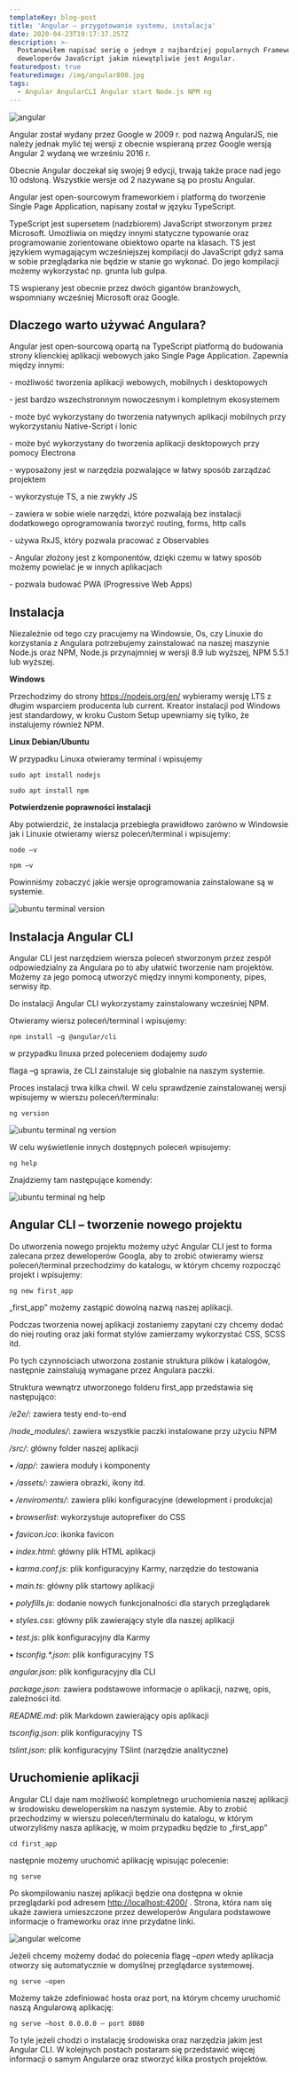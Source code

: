 ```yaml
---
templateKey: blog-post
title: 'Angular – przygotowanie systemu, instalacja'
date: 2020-04-23T19:17:37.257Z
description: >-
  Postanowiłem napisać serię o jednym z najbardziej popularnych Frameworów dla
  deweloperów JavaScript jakim niewątpliwie jest Angular. 
featuredpost: true
featuredimage: /img/angular800.jpg
tags:
  - Angular AngularCLI Angular start Node.js NPM ng
---
```

![angular](/img/angular.png "angular")

Angular został wydany przez Google w 2009 r. pod nazwą AngularJS, nie należy jednak mylić tej wersji z obecnie wspieraną przez Google wersją Angular 2 wydaną we wrześniu 2016 r. 

Obecnie Angular  doczekał się swojej 9 edycji, trwają także prace nad jego 10 odsłoną. Wszystkie wersje od 2 nazywane są po prostu Angular. 

Angular jest open-sourcowym frameworkiem i platformą do tworzenie Single Page Application, napisany został w języku TypeScript. 

TypeScript jest supersetem (nadzbiorem) JavaScript stworzonym przez Microsoft. Umożliwia on między innymi statyczne typowanie oraz programowanie zorientowane obiektowo oparte na klasach. TS jest językiem wymagającym wcześniejszej kompilacji do JavaScript gdyż sama w sobie przeglądarka nie będzie w stanie go wykonać. Do jego kompilacji możemy wykorzystać np. grunta lub gulpa. 

TS wspierany jest obecnie przez dwóch gigantów branżowych, wspomniany wcześniej Microsoft oraz Google. 

## **Dlaczego warto używać Angulara?**

Angular jest open-sourcową opartą na TypeScript platformą do budowania strony klienckiej aplikacji webowych jako Single Page Application. Zapewnia między innymi:

\- możliwość tworzenia aplikacji webowych, mobilnych i desktopowych

\- jest bardzo wszechstronnym nowoczesnym i kompletnym ekosystemem

\- może być wykorzystany do tworzenia natywnych aplikacji mobilnych przy wykorzystaniu Native-Script i Ionic

\- może być wykorzystany do tworzenia aplikacji desktopowych przy pomocy Electrona

\- wyposażony jest w narzędzia pozwalające w łatwy sposób zarządzać projektem

\- wykorzystuje TS, a nie zwykły JS

\- zawiera w sobie wiele narzędzi, które pozwalają bez instalacji dodatkowego oprogramowania tworzyć routing, forms, http calls

\- używa RxJS, który pozwala pracować z Observables

\- Angular złożony jest z komponentów, dzięki czemu w łatwy sposób możemy powielać je w innych aplikacjach

\- pozwala budować PWA (Progressive Web Apps)

## Instalacja

Niezależnie od tego czy pracujemy na Windowsie, Os, czy Linuxie do korzystania z Angulara potrzebujemy zainstalować na naszej maszynie Node.js oraz NPM, Node.js przynajmniej w wersji 8.9 lub wyższej, NPM 5.5.1 lub wyższej.

**Windows**

Przechodzimy do strony <https://nodejs.org/en/> wybieramy wersję LTS z długim wsparciem producenta lub current. Kreator instalacji pod Windows jest standardowy, w kroku Custom Setup upewniamy się tylko, że instalujemy również NPM. 

**Linux Debian/Ubuntu**

W przypadku Linuxa otwieramy terminal i wpisujemy 

```
sudo apt install nodejs
```

```
sudo apt install npm
```

**Potwierdzenie poprawności instalacji**

Aby potwierdzić, że instalacja przebiegła prawidłowo zarówno w Windowsie jak i Linuxie otwieramy wiersz poleceń/terminal i wpisujemy:

```
node –v
```

```
npm –v
```

Powinniśmy zobaczyć jakie wersje oprogramowania zainstalowane są w systemie.

![ubuntu terminal version](/img/1-g.jpg "ubuntu terminal version")

## Instalacja Angular CLI

Angular CLI jest narzędziem wiersza poleceń stworzonym przez zespół odpowiedzialny za Angulara po to aby ułatwić tworzenie nam projektów. Możemy za jego pomocą utworzyć między innymi komponenty, pipes, serwisy itp. 

Do instalacji Angular CLI wykorzystamy zainstalowany wcześniej NPM.

Otwieramy wiersz poleceń/terminal i wpisujemy:

```
npm install –g @angular/cli
```

w przypadku linuxa przed poleceniem dodajemy _sudo_

flaga –g sprawia, że CLI zainstaluje się globalnie na naszym systemie.

Proces instalacji trwa kilka chwil. W celu sprawdzenie zainstalowanej wersji wpisujemy w wierszu poleceń/terminalu:

```
ng version
```

![ubuntu terminal ng version](/img/2-g.jpg "ubuntu terminal ng version")

W celu wyświetlenie innych dostępnych poleceń wpisujemy:

```
ng help
```

Znajdziemy tam następujące komendy:

![ubuntu terminal ng help](/img/3-g.jpg "ubuntu terminal ng help")

## Angular CLI – tworzenie nowego projektu

Do utworzenia nowego projektu możemy użyć Angular CLI jest to forma zalecana przez deweloperów Googla, aby to zrobić otwieramy wiersz poleceń/terminal przechodzimy do katalogu, w którym chcemy rozpocząć projekt i wpisujemy:

```
ng new first_app
```

„first_app” możemy zastąpić dowolną nazwą naszej aplikacji.

Podczas tworzenia nowej aplikacji zostaniemy zapytani czy chcemy dodać do niej routing oraz jaki format stylów zamierzamy wykorzystać CSS, SCSS itd. 

Po tych czynnościach utworzona zostanie struktura plików i katalogów, następnie zainstalują wymagane przez Angulara paczki. 

Struktura wewnątrz utworzonego folderu first_app przedstawia się następująco:

_/e2e/_: zawiera testy end-to-end

_/node_modules/_: zawiera wszystkie paczki instalowane przy użyciu NPM

_/src/_: główny folder naszej aplikacji

•	_/app/_: zawiera moduły i komponenty

•	_/assets/_: zawiera obrazki, ikony itd.

•	_/enviroments/_: zawiera pliki konfiguracyjne (dewelopment i produkcja)

•	_browserlist_: wykorzystuje autoprefixer do CSS

•	_favicon.ico_: ikonka favicon

•	_index.html_: główny plik HTML aplikacji

•	_karma.conf.js_: plik konfiguracyjny Karmy, narzędzie do testowania

•	_main.ts_: główny plik startowy aplikacji

•	_polyfills.js_: dodanie nowych funkcjonalności dla starych przeglądarek

•	_styles.css_: główny plik zawierający style dla naszej aplikacji

•	_test.js_: plik konfiguracyjny dla Karmy

•	_tsconfig.*.json_: plik konfiguracyjny TS

_angular.json_: plik konfiguracyjny dla CLI

_package.json_: zawiera podstawowe informacje o aplikacji, nazwę, opis, zależności itd. 

_README.md_: plik Markdown zawierający opis aplikacji

_tsconfig.json_: plik konfiguracyjny TS

_tslint.json_: plik konfiguracyjny TSlint (narzędzie analityczne)

## Uruchomienie aplikacji

Angular CLI daje nam możliwość kompletnego uruchomienia naszej aplikacji w środowisku deweloperskim na naszym systemie. Aby to zrobić przechodzimy w wierszu poleceń/terminalu do katalogu, w którym utworzyliśmy nasza aplikację, w moim przypadku będzie to „first_app”

```
cd first_app
```

następnie możemy uruchomić aplikację wpisując polecenie:

```
ng serve
```

Po skompilowaniu naszej aplikacji będzie ona dostępna w oknie przeglądarki pod adresem <http://localhost:4200/> . Strona, która nam się ukaże zawiera umieszczone przez deweloperów Angulara podstawowe informacje o frameworku oraz inne przydatne linki.

![angular welcome ](/img/4-g.jpg "angular welcome")

Jeżeli chcemy możemy dodać do polecenia flagę _–open_ wtedy aplikacja otworzy się automatycznie w domyślnej przeglądarce systemowej.

```
ng serve –open
```

Możemy także zdefiniować hosta oraz port, na którym chcemy uruchomić naszą Angularową aplikację:

```
ng serve –host 0.0.0.0 – port 8080
```

To tyle jeżeli chodzi o instalację środowiska oraz narzędzia jakim jest Angular CLI. W kolejnych postach postaram się przedstawić więcej informacji o samym Angularze oraz stworzyć kilka prostych projektów.

